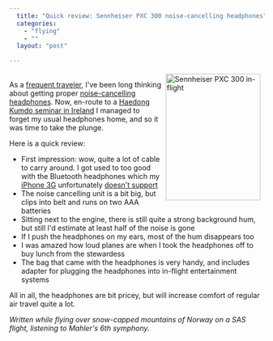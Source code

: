 ```yaml
---
  title: "Quick review: Sennheiser PXC 300 noise-cancelling headphones"
  categories: 
    - "flying"
    - ""
  layout: "post"

---
```

<p>
<a href="/files/sennheiser_pxc_300_in_flight.JPG"><img src="http://bergie.iki.fi/midcom-serveattachmentguid-7988529262e111dda013079df360ccbbccbb/sennheiser_pxc_300_in_flight-tm.jpg" height="250" width="187" border="0" align="right" hspace="8" vspace="4" alt="Sennheiser PXC 300 in-flight" title="Sennheiser PXC 300 in-flight" /></a>
<br />As a <a href="http://www.dopplr.com/traveller/bergie">frequent traveler</a>, I've been long thinking about getting proper <a href="http://reviews.cnet.com/headphones/sennheiser-pxc-300/4505-7877_7-31296835.html?tag=txt">noise-cancelling headphones</a>. Now, en-route to a <a href="http://haedong-kumdo.org/news/1211234116.html">Haedong Kumdo seminar in Ireland</a> I managed to forget my usual headphones home, and so it was time to take the plunge.
</p><p>
Here is a quick review:
</p><ul><li>First impression: wow, quite a lot of cable to carry around. I got used to too good with the Bluetooth headphones which my <a href="http://www.readwriteweb.com/archives/iphone_personal_computer.php">iPhone 3G</a> unfortunately <a href="http://discussions.apple.com/thread.jspa?messageID=5856094">doesn't support</a></li>
<li>The noise cancelling unit is a bit big, but clips into belt and runs on two AAA batteries</li>
<li>Sitting next to the engine, there is still quite a strong background hum, but still I'd estimate at least half of the noise is gone</li>
<li>If I push the headphones on my ears, most of the hum disappears too</li>
<li>I was amazed how loud planes are when I took the headphones off to buy lunch from the stewardess</li>
<li>The bag that came with the headphones is very handy, and includes adapter for plugging the headphones into in-flight entertainment systems</li>
</ul><p>
All in all, the headphones are bit pricey, but will increase comfort of regular air travel quite a lot.
</p><p>
<em>Written while flying over snow-capped mountains of Norway on a SAS flight, listening to Mahler's 6th symphony.</em>
</p>